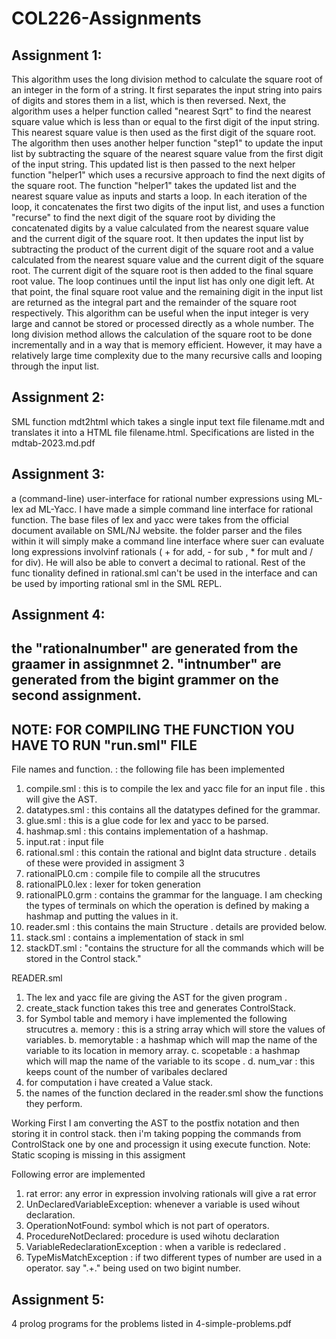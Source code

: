 # COL226-Assignments

## Assignment 1:
This algorithm uses the long division method to calculate the square root of an integer in the form of a string. It first separates the input string into pairs of digits and stores them in a list, which is then reversed. Next, the algorithm uses a helper function called "nearest Sqrt" to find the nearest square value which is less than or equal to the first digit of the input string. This nearest square value is then used as the first digit of the square root.
The algorithm then uses another helper function "step1" to update the input list by subtracting the square of the nearest square value from the first digit of the input string. This updated list is then passed to the next helper function "helper1" which uses a recursive approach to find the next digits of the square root.
The function "helper1" takes the updated list and the nearest square value as inputs and starts a loop. In each iteration of the loop, it concatenates the first two digits of the input list, and uses a function "recurse" to find the next digit of the square root by dividing the concatenated digits by a value calculated from the nearest square value and the current digit of the square root. It then updates the input list by subtracting the product of the current digit of the square root and a value calculated from the nearest square value and the current digit of the square root. The current digit of the square root is then added to the final square root value.
The loop continues until the input list has only one digit left. At that point, the final square root value and the remaining digit in the input list are returned as the integral part and the remainder of the square root respectively.
This algorithm can be useful when the input integer is very large and cannot be stored or processed directly as a whole number. The long division method allows the calculation of the square root to be done incrementally and in a way that is memory efficient. However, it may have a relatively large time complexity due to the many recursive calls and looping through the input list.

## Assignment 2:
SML function mdt2html which takes a single input text file filename.mdt and translates it into a HTML file filename.html.
Specifications are listed in the mdtab-2023.md.pdf

## Assignment 3:
a (command-line) user-interface for rational number expressions using ML-lex ad ML-Yacc.
I have made a simple command line interface for rational function. The base files of lex and yacc were takes from the official document available on SML/NJ website. 
the folder parser and the files within it will simply make a command line interface where suer can evaluate long expressions involvinf rationals ( +  for add,  - for sub , * for mult and / for div). He will also be able to convert a decimal to rational.
Rest of the func tionality defined in rational.sml can't be used in the interface and can be used by importing rational sml in the SML REPL.

## Assignment 4:

the "rationalnumber" are generated from the graamer in assignmnet 2. 
"intnumber" are generated from the bigint grammer on the second assignment.
-------------------------------------------------------------------------
NOTE: FOR COMPILING THE FUNCTION YOU HAVE TO RUN "run.sml" FILE 
------------------------------------------------------------------
File names and function. :
the following file has been implemented 
1) compile.sml : this is to compile the lex and yacc file for an input file . this will give the AST.
2) datatypes.sml : this contains all the datatypes defined for the grammar. 
3) glue.sml : this is a glue code for lex and yacc to be parsed.
4) hashmap.sml : this contains implementation of a hashmap.
5) input.rat : input file 
6) rational.sml : this contain the rational and bigInt data structure . details of these were provided in assigment 3
7) rationalPL0.cm : compile file to compile all the strucutres
8) rationalPL0.lex :  lexer for token generation
9) rationalPL0.grm  : contains the grammar for the language. 
        I am checking the types of terminals on which the operation is defined by making  a hashmap and putting the values in it.
10) reader.sml : this contains the main Structure . details are provided below.
11) stack.sml : contains a implementation of stack in sml
12) stackDT.sml : "contains the structure for all the commands which will be stored in the Control stack."


READER.sml
1) The lex and yacc file are giving the AST for the given program . 
2) create_stack function takes this tree and generates ControlStack.
3) for Symbol table and memory i have implemented the following strucutres
        a. memory :  this is a string array which will store the values of variables.
        b. memorytable : a hashmap which will map the name of the variable to its location in memory array.
        c. scopetable :  a hashmap which will map the name of the variable to its scope .
        d. num_var : this keeps count of the number of varibales declared 
4) for computation i have created a Value stack.
5) the names of the function declared in the reader.sml show the functions they perform.

Working
First I am converting the AST to the postfix notation and then storing it in control stack. 
then i'm taking popping the commands from ControlStack one by one and processign it using execute function.
Note: Static scoping is missing in this assigment

Following error are implemented 
1) rat error: any error in expression involving rationals will give a rat error
2) UnDeclaredVariableException: whenever a variable is used wihout declaration.
3) OperationNotFound: symbol which is not part of operators.
4) ProcedureNotDeclared: procedure is used wihotu declaration
5) VariableRedeclarationException : when a varible is redeclared .
6) TypeMisMatchException : if two different types of number are used in a operator. say ".+." being used on two bigint number. 


## Assignment 5:
4 prolog programs for the problems listed in 4-simple-problems.pdf

